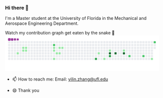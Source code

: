 
### Hi there 👋

I'm a Master student at the University of Florida in the Mechanical and Aerospace Engineering Department. 

<!-- Find more here: https://catiaspsilva.github.io/ -->

Watch my contribution graph get eaten by the snake :snake:
![snake gif](https://github.com/catiaspsilva/catiaspsilva/blob/output/github-contribution-grid-snake.gif)


- 📫 How to reach me: 
Email: yilin.zhang@ufl.edu


- 😄 Thank you
